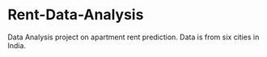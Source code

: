# Rent-Data-Analysis
Data Analysis project on apartment rent prediction. Data is from six cities in India.
